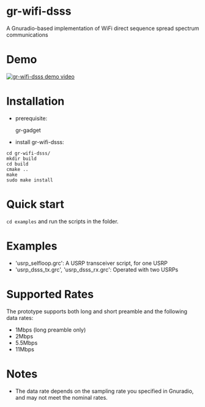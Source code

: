 # gr-wifi-dsss
A Gnuradio-based implementation of WiFi direct sequence spread spectrum communications

# Demo

[![gr-wifi-dsss demo video](http://img.youtube.com/vi/u0h_xftyMqk/0.jpg)](http://www.youtube.com/watch?v=u0h_xftyMqk)

# Installation

- prerequisite:

    gr-gadget

- install gr-wifi-dsss:
```
cd gr-wifi-dsss/
mkdir build
cd build
cmake ..
make
sudo make install
```
# Quick start 

`cd examples` and run the scripts in the folder. 

# Examples
- 'usrp_selfloop.grc': A USRP transceiver script, for one USRP
- 'usrp_dsss_tx.grc', 'usrp_dsss_rx.grc': Operated with two USRPs

# Supported Rates
The prototype supports both long and short preamble and the following data rates:
- 1Mbps (long preamble only)
- 2Mbps
- 5.5Mbps
- 11Mbps

# Notes
- The data rate depends on the sampling rate you specified in Gnuradio, and may not meet the nominal rates.
